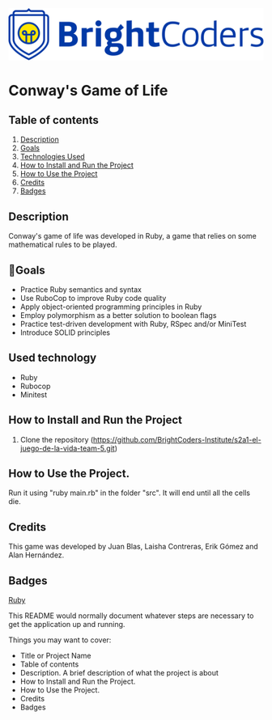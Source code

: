 ![BrightCoders Logo](img/logo.png)

# Conway's Game of Life
## Table of contents

1. [Description](#description)
1. [Goals](#goals)
1. [Technologies Used](#technologies-used)
1. [How to Install and Run the Project](#how-to-install-and-run-the-project)
1. [How to Use the Project](#how-to-use-the-project)
1. [Credits](#credits)
1. [Badges](#badges)

## Description

Conway's game of life was developed in Ruby, a game that relies on some mathematical rules to be played.

## 🎯Goals

- Practice Ruby semantics and syntax
- Use RuboCop to improve Ruby code quality
- Apply object-oriented programming principles in Ruby
- Employ polymorphism as a better solution to boolean flags
- Practice test-driven development with Ruby, RSpec and/or MiniTest
- Introduce SOLID principles

## Used technology

- Ruby
- Rubocop
- Minitest

## How to Install and Run the Project

1. Clone the repository (https://github.com/BrightCoders-Institute/s2a1-el-juego-de-la-vida-team-5.git)


## How to Use the Project.

Run it using "ruby main.rb" in the folder "src". It will end until all the cells die.

## Credits

This game was developed by Juan Blas, Laisha Contreras, Erik Gómez and Alan Hernández.


## Badges

[Ruby](https://www.ruby-lang.org/es/)



This README would normally document whatever steps are necessary to get the application up and running.

Things you may want to cover:

- Title or Project Name
- Table of contents
- Description. A brief description of what the project is about
- How to Install and Run the Project.
- How to Use the Project.
- Credits
- Badges
